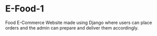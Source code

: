 # E-Food-1
Food E-Commerce Website made using Django where users can place orders and the admin can prepare and deliver them accordingly.
